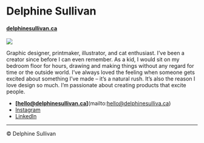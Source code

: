 # Delphine Sullivan

#### [delphinesullivan.ca](https://delphinesullivan.ca)

![](photo.jpg)

Graphic designer, printmaker, illustrator, and cat enthusiast.
I’ve been a creator since before I can even remember. As a kid, I would sit on my bedroom floor for hours, drawing and making things without any regard for time or the outside world. I’ve always loved the feeling when someone gets excited about something I’ve made – it’s a natural rush. It’s also the reason I love design so much. I’m passionate about creating products that excite people.

- **[hello@delphinesullivan.ca]**(mailto:hello@delphinesulliva.ca)
- [Instagram](https://www.instagram.com/delphinejulia/)
- [LinkedIn](https://www.linkedin.com/in/delphine-sullivan-aa7b59130/)

---

© Delphine Sullivan
